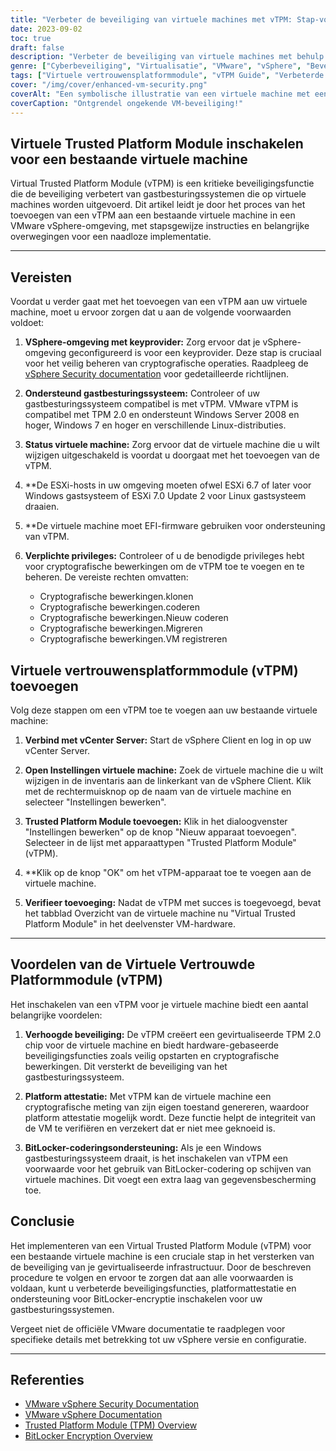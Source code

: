 ```yaml
---
title: "Verbeter de beveiliging van virtuele machines met vTPM: Stap-voor-stap handleiding"
date: 2023-09-02
toc: true
draft: false
description: "Verbeter de beveiliging van virtuele machines met behulp van vTPM met onze uitgebreide stap-voor-stap handleiding, die ondersteuning biedt voor platform-attestatie en BitLocker-encryptie."
genre: ["Cyberbeveiliging", "Virtualisatie", "VMware", "vSphere", "Beveiliging", "Vertrouwde platformmodule", "vTPM", "Gast OS", "Encryptie", "Platform Attest"]
tags: ["Virtuele vertrouwensplatformmodule", "vTPM Guide", "Verbeterde VM-beveiliging", "Platform Attest", "BitLocker-codering", "VMware vSphere", "Beveiliging van virtualisatie", "Cyberbeveiliging", "Bescherming gastbesturingssysteem", "VM-hardware", "TPM 2.0", "Beveiligd opstarten", "Cryptografische bewerkingen", "Best practices voor VM-beveiliging", "vCenter Server", "ESXi hosts", "EFI-firmware", "Belangrijke leverancier", "VMware-documentatie", "Windows server", "Windows 7", "Linux OS", "VM-configuratie beveiligen", "Beveiligingsfuncties", "vSphere-client", "Virtuele chip", "Gegevensbescherming", "Sabotagedetectie", "VM-integriteitsverificatie", "VMware Beveiliging"]
cover: "/img/cover/enhanced-vm-security.png"
coverAlt: "Een symbolische illustratie van een virtuele machine met een blinkend slot, die een verbeterde beveiliging via vTPM voorstelt."
coverCaption: "Ontgrendel ongekende VM-beveiliging!"
---
```


## Virtuele Trusted Platform Module inschakelen voor een bestaande virtuele machine

Virtual Trusted Platform Module (vTPM) is een kritieke beveiligingsfunctie die de beveiliging verbetert van gastbesturingssystemen die op virtuele machines worden uitgevoerd. Dit artikel leidt je door het proces van het toevoegen van een vTPM aan een bestaande virtuele machine in een VMware vSphere-omgeving, met stapsgewijze instructies en belangrijke overwegingen voor een naadloze implementatie.

______

## Vereisten

Voordat u verder gaat met het toevoegen van een vTPM aan uw virtuele machine, moet u ervoor zorgen dat u aan de volgende voorwaarden voldoet:

1. **VSphere-omgeving met keyprovider:** Zorg ervoor dat je vSphere-omgeving geconfigureerd is voor een keyprovider. Deze stap is cruciaal voor het veilig beheren van cryptografische operaties. Raadpleeg de [vSphere Security documentation](https://docs.vmware.com/en/VMware-vSphere/7.0/com.vmware.vsphere.security.doc/GUID-52188148-C579-4F6A-8335-CFBCE0DD2167.html) voor gedetailleerde richtlijnen.

2. **Ondersteund gastbesturingssysteem:** Controleer of uw gastbesturingssysteem compatibel is met vTPM. VMware vTPM is compatibel met TPM 2.0 en ondersteunt Windows Server 2008 en hoger, Windows 7 en hoger en verschillende Linux-distributies.

3. **Status virtuele machine:** Zorg ervoor dat de virtuele machine die u wilt wijzigen uitgeschakeld is voordat u doorgaat met het toevoegen van de vTPM.

4. **De ESXi-hosts in uw omgeving moeten ofwel ESXi 6.7 of later voor Windows gastsysteem of ESXi 7.0 Update 2 voor Linux gastsysteem draaien.

5. **De virtuele machine moet EFI-firmware gebruiken voor ondersteuning van vTPM.

6. **Verplichte privileges:** Controleer of u de benodigde privileges hebt voor cryptografische bewerkingen om de vTPM toe te voegen en te beheren. De vereiste rechten omvatten:
   - Cryptografische bewerkingen.klonen
   - Cryptografische bewerkingen.coderen
   - Cryptografische bewerkingen.Nieuw coderen
   - Cryptografische bewerkingen.Migreren
   - Cryptografische bewerkingen.VM registreren



## Virtuele vertrouwensplatformmodule (vTPM) toevoegen

Volg deze stappen om een vTPM toe te voegen aan uw bestaande virtuele machine:

1. **Verbind met vCenter Server:** Start de vSphere Client en log in op uw vCenter Server.

2. **Open Instellingen virtuele machine:** Zoek de virtuele machine die u wilt wijzigen in de inventaris aan de linkerkant van de vSphere Client. Klik met de rechtermuisknop op de naam van de virtuele machine en selecteer "Instellingen bewerken".

3. **Trusted Platform Module toevoegen:** Klik in het dialoogvenster "Instellingen bewerken" op de knop "Nieuw apparaat toevoegen". Selecteer in de lijst met apparaattypen "Trusted Platform Module" (vTPM).

4. **Klik op de knop "OK" om het vTPM-apparaat toe te voegen aan de virtuele machine.

5. **Verifieer toevoeging:** Nadat de vTPM met succes is toegevoegd, bevat het tabblad Overzicht van de virtuele machine nu "Virtual Trusted Platform Module" in het deelvenster VM-hardware.

______

## Voordelen van de Virtuele Vertrouwde Platformmodule (vTPM)

Het inschakelen van een vTPM voor je virtuele machine biedt een aantal belangrijke voordelen:

1. **Verhoogde beveiliging:** De vTPM creëert een gevirtualiseerde TPM 2.0 chip voor de virtuele machine en biedt hardware-gebaseerde beveiligingsfuncties zoals veilig opstarten en cryptografische bewerkingen. Dit versterkt de beveiliging van het gastbesturingssysteem.

2. **Platform attestatie:** Met vTPM kan de virtuele machine een cryptografische meting van zijn eigen toestand genereren, waardoor platform attestatie mogelijk wordt. Deze functie helpt de integriteit van de VM te verifiëren en verzekert dat er niet mee geknoeid is.

3. **BitLocker-coderingsondersteuning:** Als je een Windows gastbesturingssysteem draait, is het inschakelen van vTPM een voorwaarde voor het gebruik van BitLocker-codering op schijven van virtuele machines. Dit voegt een extra laag van gegevensbescherming toe.



## Conclusie

Het implementeren van een Virtual Trusted Platform Module (vTPM) voor een bestaande virtuele machine is een cruciale stap in het versterken van de beveiliging van je gevirtualiseerde infrastructuur. Door de beschreven procedure te volgen en ervoor te zorgen dat aan alle voorwaarden is voldaan, kunt u verbeterde beveiligingsfuncties, platformattestatie en ondersteuning voor BitLocker-encryptie inschakelen voor uw gastbesturingssystemen.

Vergeet niet de officiële VMware documentatie te raadplegen voor specifieke details met betrekking tot uw vSphere versie en configuratie.

______

## Referenties

- [VMware vSphere Security Documentation](https://docs.vmware.com/en/VMware-vSphere/7.0/com.vmware.vsphere.security.doc/GUID-52188148-C579-4F6A-8335-CFBCE0DD2167.html)
- [VMware vSphere Documentation](https://docs.vmware.com/en/VMware-vSphere/index.html)
- [Trusted Platform Module (TPM) Overview](https://docs.vmware.com/en/VMware-vSphere/7.0/com.vmware.vsphere.vm_admin.doc/GUID-A43B6914-E5F9-4CB1-9277-448AC9C467FB.html)
- [BitLocker Encryption Overview](https://docs.microsoft.com/en-us/windows/security/information-protection/bitlocker/bitlocker-overview)

